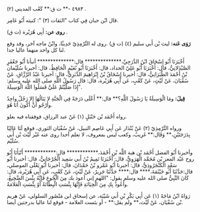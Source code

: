 ٤٩٨٣ -** ت ق:** كَعْب المديني (٢) .

قال ابْن حبان فِي كتاب "الثقات (٣) ": كنيته أَبُو عَامِر.

**روى عن:** أَبِي هُرَيْرة (ت ق) .

**رَوَى عَنه:** ليث بْن أَبي سليم (٤) (ت ق) .روى له التِّرْمِذِيّ حَدِيثًا، وابْنُ ماجه آخر، وقد وقع لنا كل واحد منهما عاليا جدا.

أَخْبَرَنَا أَبُو إِسْحَاقَ ابْنُ الدَّرَجِيِّ،************** قال:************** أنبأنا أَبُو جَعْفَرٍ الصَّيْدَلانِيُّ، قال: أَخْبَرَنَا أَبُو عَلِيّ الحداد، قال: أَخْبَرَنَا أَبُو نُعَيْمٍ الْحَافِظُ، قال: أخبرنا سُلَيْمان بْنُ أَحْمَدَ الطَّبَرَانِيُّ، قال: أخبرنا إِسْحَاقُ بْنُ إِبْرَاهِيمَ الدَّبَرِيُّ، قال: أخبرنا عَبْدُ الرَّزَّاقِ، عَنْ سُفْيَانَ، عَنْ لَيْثٍ، عَنْ كَعْبٍ، عَن أَبِي هُرَيْرة، قال: قال رَسُولُ اللَّهِ صلى الله عليه وسلم: "إِذَا صَلَّيْتُمْ عَلَيَّ فَسَلُوا اللَّهَ الْوَسِيلَةَ.

**قِيلَ:** ومَا الْوَسِيلَةُ يَا رَسُولَ اللَّهِ؟** قال:** أَعْلَى دَرَجَةً فِي الْجَنَّةِ لا يَنَالُهَا إِلا رَجُلٌ واحِدٌ وأَرْجُو أَنْ أَكُونَ أَنَا هُوَ.

رواه أَحْمَد بْن حَنْبَلٍ (١) عَنْ عبد الرزاق، فوفقناه فيه بعلو.

ورواه التِّرْمِذِيّ (٢) عَنْ بُنْدَار عَن أَبِي عَاصِم النبيل، عَنْ سُفْيَان الثوري، فوقع لَنَا عَالِيًا بِدَرَجَتَيْنِ،** وَقَال:** غَرِيبٌ، وكعب ليس بمعروف، لا نعلم أحدا روى عنه غَيْر لَيْث بْن أَبي سُلَيْم.

وأخبرنا أَبُو الفضل أَحْمَد بْن هبة اللَّه بْنِ أَحْمَدَ،************ قال:************ أَنْبَأَنَا أَبُو روح عَبْد المعز بْن مُحَمَّد الْهَرَوِيُّ، قال: أَخْبَرَنَا تَمِيمُ بْنُ أَبي سَعِيد الْجُرْجَانِيُّ، قال: أخبرنا أَبُو سَعْدٍ الْكَنْجَرُوذِيُّ، قال: أخبرنا أَبُو عَمْرو بْنُ حَمْدَانَ، قال: أخبرنا أَبُو يَعْلَى الموصلي، قال:حَدَّثَنَا أَبُو خَيْثَمَةَ،**** قال:**** حَدَّثَنَا جَرِيرٌ، عَنْ لَيْثٍ، عَنْ كَعْبٍ، عَن أَبِي هُرَيْرة، قال: كَانَ النَّبِيُّ صلى الله عليه وسلم يقول: "اللهم إني أعوذ بك مِنَ الْجُوعِ فَإِنَّهُ بِئْسَ الضَّجِيعُ، وأَعُوذُ بِكِ مِنَ الْخِيَانَةِ فَإِنَّهَا بِئْسَتِ الْبِطَانَةُ أَوْ بِئْسَتِ الْعَلامَةُ.

رَوَاهُ ابْنُ مَاجَهْ (١) عَن أَبِي بَكْرِ بْنِ أَبي شَيْبَة، عن إسحاق ابن مَنْصُور السلولي، عَنْ هريم بْن سُفْيَان، عَنْ لَيْث،** ولم يقل:** - أو بئست العلامة - فوقع لنا عاليا بدرجتين أيضا.
